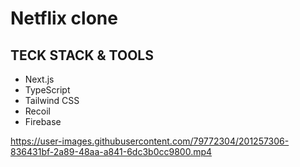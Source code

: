 # Netflix clone

## TECK STACK & TOOLS
- Next.js
- TypeScript
- Tailwind CSS
- Recoil
- Firebase

https://user-images.githubusercontent.com/79772304/201257306-836431bf-2a89-48aa-a841-6dc3b0cc9800.mp4
